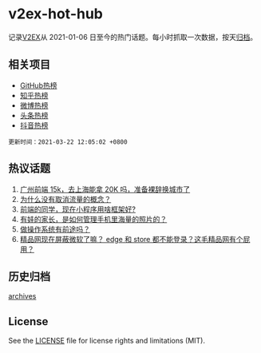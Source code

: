 # v2ex-hot-hub

 记录[V2EX](https://www.v2ex.com/)从 2021-01-06 日至今的热门话题。每小时抓取一次数据，按天[归档](archives)。
 
 ## 相关项目

- [GitHub热榜](https://github.com/snaildev/github-hot-hub)
- [知乎热榜](https://github.com/snaildev/zhihu-hot-hub)
- [微博热榜](https://github.com/snaildev/weibo-hot-hub)
- [头条热榜](https://github.com/snaildev/toutiao-hot-hub)
- [抖音热榜](https://github.com/snaildev/douyin-hot-hub)


 `更新时间：2021-03-22 12:05:02 +0800`

## 热议话题

1. [广州前端 15k，去上海能拿 20K 吗，准备裸辞换城市了](https://www.v2ex.com/t/763654)
1. [为什么没有取消流量的概念？](https://www.v2ex.com/t/763708)
1. [前端的同学，现在小程序用啥框架好?](https://www.v2ex.com/t/763801)
1. [有娃的家长，是如何管理手机里海量的照片的？](https://www.v2ex.com/t/763648)
1. [做操作系统有前途吗？](https://www.v2ex.com/t/763726)
1. [精品网现在屏蔽微软了嘛？ edge 和 store 都不能登录？这毛精品网有个屁用？](https://www.v2ex.com/t/763625)

## 历史归档

[archives](archives)

## License

See the [LICENSE](LICENSE) file for license rights and limitations (MIT).
